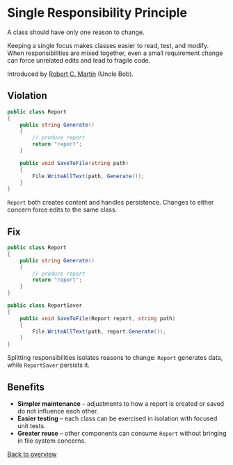 # Single Responsibility Principle

A class should have only one reason to change.

Keeping a single focus makes classes easier to read, test, and modify. When responsibilities
are mixed together, even a small requirement change can force unrelated edits and lead to
fragile code.

Introduced by [Robert C. Martin](https://en.wikipedia.org/wiki/Robert_C._Martin) (Uncle Bob).

## Violation

```csharp
public class Report
{
    public string Generate()
    {
        // produce report
        return "report";
    }

    public void SaveToFile(string path)
    {
        File.WriteAllText(path, Generate());
    }
}
```

`Report` both creates content and handles persistence. Changes to either concern force edits to the same class.

## Fix

```csharp
public class Report
{
    public string Generate()
    {
        // produce report
        return "report";
    }
}

public class ReportSaver
{
    public void SaveToFile(Report report, string path)
    {
        File.WriteAllText(path, report.Generate());
    }
}
```

Splitting responsibilities isolates reasons to change: `Report` generates data, while `ReportSaver` persists it.

## Benefits

- **Simpler maintenance** – adjustments to how a report is created or saved do not influence each other.
- **Easier testing** – each class can be exercised in isolation with focused unit tests.
- **Greater reuse** – other components can consume `Report` without bringing in file system concerns.

[Back to overview](README.md)

